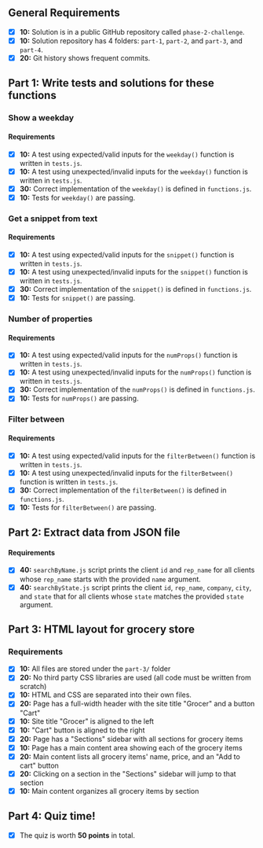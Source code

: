## General Requirements

- [X] __10:__ Solution is in a public GitHub repository called `phase-2-challenge`.
- [X] __10:__ Solution repository has 4 folders: `part-1`, `part-2`, and `part-3`, and `part-4`.
- [X] __20:__ Git history shows frequent commits.

## Part 1: Write tests and solutions for these functions
### Show a weekday
#### Requirements

- [X] __10:__ A test using expected/valid inputs for the `weekday()` function is written in `tests.js`.
- [X] __10:__ A test using unexpected/invalid inputs for the `weekday()` function is written in `tests.js`.
- [X] __30:__ Correct implementation of the `weekday()` is defined in `functions.js`.
- [X] __10:__ Tests for `weekday()` are passing.

### Get a snippet from text
#### Requirements

- [X] __10:__ A test using expected/valid inputs for the `snippet()` function is written in `tests.js`.
- [X] __10:__ A test using unexpected/invalid inputs for the `snippet()` function is written in `tests.js`.
- [X] __30:__ Correct implementation of the `snippet()` is defined in `functions.js`.
- [X] __10:__ Tests for `snippet()` are passing.

### Number of properties
#### Requirements

- [X] __10:__ A test using expected/valid inputs for the `numProps()` function is written in `tests.js`.
- [X] __10:__ A test using unexpected/invalid inputs for the `numProps()` function is written in `tests.js`.
- [X] __30:__ Correct implementation of the `numProps()` is defined in `functions.js`.
- [X] __10:__ Tests for `numProps()` are passing.

### Filter between
#### Requirements

- [X] __10:__ A test using expected/valid inputs for the `filterBetween()` function is written in `tests.js`.
- [X] __10:__ A test using unexpected/invalid inputs for the `filterBetween()` function is written in `tests.js`.
- [X] __30:__ Correct implementation of the `filterBetween()` is defined in `functions.js`.
- [X] __10:__ Tests for `filterBetween()` are passing.

## Part 2: Extract data from JSON file
#### Requirements

- [X] __40:__ `searchByName.js` script prints the client  `id` and `rep_name` for all clients whose `rep_name` starts with the provided `name` argument.
- [X] __40:__ `searchByState.js` script prints the client `id`, `rep_name`, `company`, `city`, and `state` that for all clients whose `state` matches the provided `state` argument.

## Part 3: HTML layout for grocery store
### Requirements

- [X] __10:__ All files are stored under the `part-3/` folder
- [X] __20:__ No third party CSS libraries are used (all code must be written from scratch)
- [X] __10:__ HTML and CSS are separated into their own files.
- [X] __20:__ Page has a full-width header with the site title "Grocer" and a button "Cart"
- [X] __10:__ Site title "Grocer" is aligned to the left
- [X] __10:__ "Cart" button is aligned to the right
- [X] __20:__ Page has a "Sections" sidebar with all sections for grocery items
- [X] __10:__ Page has a main content area showing each of the grocery items
- [X] __20:__ Main content lists all grocery items' name, price, and an "Add to cart" button
- [X] __20:__ Clicking on a section in the "Sections" sidebar will jump to that section
- [X] __10:__ Main content organizes all grocery items by section

## Part 4: Quiz time!

- [X] The quiz is worth __50 points__ in total.
